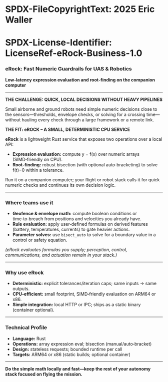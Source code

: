 # SPDX-FileCopyrightText: 2025 Eric Waller
# SPDX-License-Identifier: LicenseRef-eRock-Business-1.0

### eRock: Fast Numeric Guardrails for UAS & Robotics

**Low‑latency expression evaluation and root‑finding on the companion computer**

---

**THE CHALLENGE: QUICK, LOCAL DECISIONS WITHOUT HEAVY PIPELINES**

Small airborne and ground robots need simple numeric decisions close to the sensors—thresholds, envelope checks, or solving for a crossing time—without hauling every check through a large framework or a remote link.

**THE FIT: eROCK – A SMALL, DETERMINISTIC CPU SERVICE**

**eRock** is a lightweight Rust service that exposes two operations over a local API:

- **Expression evaluation:** compute y = f(x) over numeric arrays (SIMD‑friendly on CPU).
- **Root‑finding:** robust bisection (with optional auto‑bracketing) to solve f(t)=0 within a tolerance.

Run it on a companion computer; your flight or robot stack calls it for quick numeric checks and continues its own decision logic.

---

### Where teams use it

- **Geofence & envelope math:** compute boolean conditions or time‑to‑breach from positions and velocities you already have.
- **Rule evaluation:** apply user‑defined formulas on derived features (battery, temperatures, currents) to gate heavier actions.
- **Parameter solves:** use `bisect_auto` to solve for a boundary value in a control or safety equation.

*(eRock evaluates formulas you supply; perception, control, communications, and actuation remain in your stack.)*

---

### Why use eRock

- **Deterministic:** explicit tolerances/iteration caps; same inputs → same outputs.
- **CPU‑efficient:** small footprint, SIMD‑friendly evaluation on ARM64 or x86.
- **Simple integration:** local HTTP or IPC; ships as a static binary (container optional).

---

### Technical Profile

- **Language:** Rust
- **Operations:** array expression eval; bisection (manual/auto‑bracket)
- **Design:** stateless requests; bounded runtime per call
- **Targets:** ARM64 or x86 (static builds; optional container)

---

**Do the simple math locally and fast—keep the rest of your autonomy stack focused on flying the mission.**
